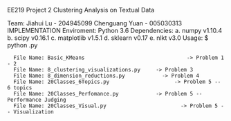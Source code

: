 EE219 Project 2 Clustering Analysis on Textual Data

  Team: 
    Jiahui Lu - 204945099
    Chenguang Yuan - 005030313
  IMPLEMENTATION
    Enviroment:
      Python 3.6
    Dependencies:
      a. numpy v1.10.4
      b. scipy v0.16.1
      c. matplotlib v1.5.1
      d. sklearn v0.17
      e. nlkt v3.0
    Usage:
     $ python <File Name>.py    
     
      File Name: Basic_KMeans 						          -> Problem 1 - 2
      File Name: 8_clustering_visualizations.py     -> Problem 3
      File Name: 8_dimension_reductions.py    		  -> Problem 4
      File Name: 20Classes_6Topics.py    			      -> Problem 5 -- 6 topics 
      File Name: 20Classes_Perfomance.py            -> Problem 5 -- Performance Judging
      File Name: 20Classes_Visual.py 				        -> Problem 5 -- Visualization
